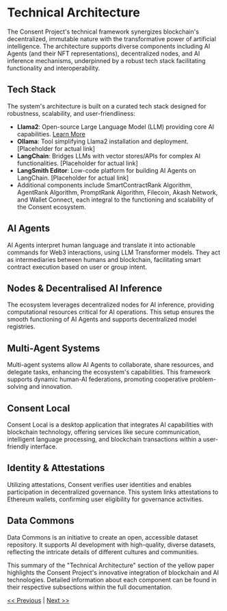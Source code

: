 # Technical Architecture

The Consent Project's technical framework synergizes blockchain's decentralized, immutable nature with the transformative power of artificial intelligence. The architecture supports diverse components including AI Agents (and their NFT representations), decentralized nodes, and AI inference mechanisms, underpinned by a robust tech stack facilitating functionality and interoperability.

## Tech Stack

The system's architecture is built on a curated tech stack designed for robustness, scalability, and user-friendliness:

- **Llama2**: Open-source Large Language Model (LLM) providing core AI capabilities. [Learn More](https://github.com/OpenAI/llama)
- **Ollama**: Tool simplifying Llama2 installation and deployment. [Placeholder for actual link]
- **LangChain**: Bridges LLMs with vector stores/APIs for complex AI functionalities. [Placeholder for actual link]
- **LangSmith Editor**: Low-code platform for building AI Agents on LangChain. [Placeholder for actual link]
- Additional components include SmartContractRank Algorithm, AgentRank Algorithm, PromptRank Algorithm, Filecoin, Akash Network, and Wallet Connect, each integral to the functioning and scalability of the Consent ecosystem.

## AI Agents

AI Agents interpret human language and translate it into actionable commands for Web3 interactions, using LLM Transformer models. They act as intermediaries between humans and blockchain, facilitating smart contract execution based on user or group intent.

## Nodes & Decentralised AI Inference

The ecosystem leverages decentralized nodes for AI inference, providing computational resources critical for AI operations. This setup ensures the smooth functioning of AI Agents and supports decentralized model registries.

## Multi-Agent Systems

Multi-agent systems allow AI Agents to collaborate, share resources, and delegate tasks, enhancing the ecosystem's capabilities. This framework supports dynamic human-AI federations, promoting cooperative problem-solving and innovation.

## Consent Local

Consent Local is a desktop application that integrates AI capabilities with blockchain technology, offering services like secure communication, intelligent language processing, and blockchain transactions within a user-friendly interface.

## Identity & Attestations

Utilizing attestations, Consent verifies user identities and enables participation in decentralized governance. This system links attestations to Ethereum wallets, confirming user eligibility for governance activities.

## Data Commons

Data Commons is an initiative to create an open, accessible dataset repository. It supports AI development with high-quality, diverse datasets, reflecting the intricate details of different cultures and communities.

This summary of the "Technical Architecture" section of the yellow paper highlights the Consent Project's innovative integration of blockchain and AI technologies. Detailed information about each component can be found in their respective subsections within the full documentation.

[<< Previous](ecosystem.md) | [Next >>](link-to-next-section)
